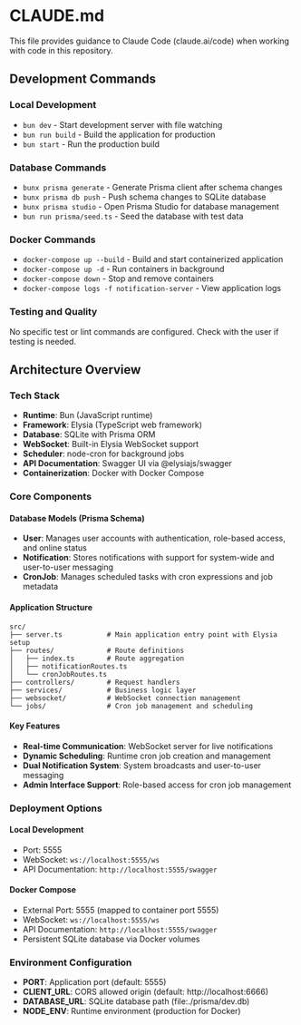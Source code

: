 # CLAUDE.md

This file provides guidance to Claude Code (claude.ai/code) when working with code in this repository.

## Development Commands

### Local Development
- `bun dev` - Start development server with file watching
- `bun run build` - Build the application for production
- `bun start` - Run the production build

### Database Commands
- `bunx prisma generate` - Generate Prisma client after schema changes
- `bunx prisma db push` - Push schema changes to SQLite database
- `bunx prisma studio` - Open Prisma Studio for database management
- `bun run prisma/seed.ts` - Seed the database with test data

### Docker Commands
- `docker-compose up --build` - Build and start containerized application
- `docker-compose up -d` - Run containers in background
- `docker-compose down` - Stop and remove containers
- `docker-compose logs -f notification-server` - View application logs

### Testing and Quality
No specific test or lint commands are configured. Check with the user if testing is needed.

## Architecture Overview

### Tech Stack
- **Runtime**: Bun (JavaScript runtime)
- **Framework**: Elysia (TypeScript web framework)
- **Database**: SQLite with Prisma ORM
- **WebSocket**: Built-in Elysia WebSocket support
- **Scheduler**: node-cron for background jobs
- **API Documentation**: Swagger UI via @elysiajs/swagger
- **Containerization**: Docker with Docker Compose

### Core Components

#### Database Models (Prisma Schema)
- **User**: Manages user accounts with authentication, role-based access, and online status
- **Notification**: Stores notifications with support for system-wide and user-to-user messaging
- **CronJob**: Manages scheduled tasks with cron expressions and job metadata

#### Application Structure
```
src/
├── server.ts           # Main application entry point with Elysia setup
├── routes/             # Route definitions
│   ├── index.ts        # Route aggregation
│   ├── notificationRoutes.ts
│   └── cronJobRoutes.ts
├── controllers/        # Request handlers
├── services/           # Business logic layer
├── websocket/          # WebSocket connection management
└── jobs/               # Cron job management and scheduling
```

#### Key Features
- **Real-time Communication**: WebSocket server for live notifications
- **Dynamic Scheduling**: Runtime cron job creation and management
- **Dual Notification System**: System broadcasts and user-to-user messaging
- **Admin Interface Support**: Role-based access for cron job management

### Deployment Options

#### Local Development
- Port: 5555
- WebSocket: `ws://localhost:5555/ws`
- API Documentation: `http://localhost:5555/swagger`

#### Docker Compose
- External Port: 5555 (mapped to container port 5555)
- WebSocket: `ws://localhost:5555/ws`
- API Documentation: `http://localhost:5555/swagger`
- Persistent SQLite database via Docker volumes

### Environment Configuration
- **PORT**: Application port (default: 5555)
- **CLIENT_URL**: CORS allowed origin (default: http://localhost:6666)
- **DATABASE_URL**: SQLite database path (file:./prisma/dev.db)
- **NODE_ENV**: Runtime environment (production for Docker)